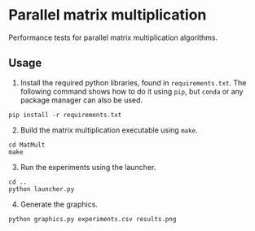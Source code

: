 # Parallel matrix multiplication

Performance tests for parallel matrix multiplication algorithms.

## Usage

1. Install the required python libraries, found in `requirements.txt`. The following command shows how to do it using `pip`, but `conda` or any package manager can also be used.

```shell
pip install -r requirements.txt
```

2. Build the matrix multiplication executable using `make`.

```shell
cd MatMult
make
```

3. Run the experiments using the launcher.

```shell
cd ..
python launcher.py
```

4. Generate the graphics.

```shell
python graphics.py experiments.csv results.png
```
